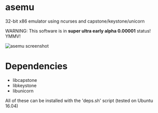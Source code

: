 # asemu
32-bit x86 emulator using ncurses and capstone/keystone/unicorn

WARNING: This software is in **super ultra early alpha 0.00001** status! YMMV!

![asemu screenshot](http://i.imgur.com/qjP7P5I.png "asemu screenshot")

# Dependencies

 * libcapstone
 * libkeystone
 * libunicorn

All of these can be installed with the 'deps.sh' script (tested on Ubuntu 16.04)

